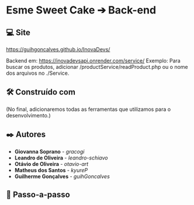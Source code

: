 # Esme Sweet Cake ➔ Back-end

## 💻 Site

<https://guihgoncalves.github.io/InovaDevs/>

Backend em: <https://inovadevsapi.onrender.com/service/>
Exemplo: Para buscar os produtos, adicionar /productService/readProduct.php ou o nome dos arquivos no ./Service.

## 🛠️ Construído com

(No final, adicionaremos todas as ferramentas que utilizamos para o desenvolvimento.)

## ✒️ Autores

* **Giovanna Soprano** - *gracogi* 
* **Leandro de Oliveira** - *leandro-schiavo*
* **Otávio de Oliveira** - *otavio-art*
* **Matheus dos Santos** - *kyureP*
* **Guilherme Gonçalves** - *guihGoncalves*

## 🔎 Passo-a-passo

